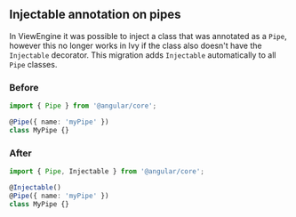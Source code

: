 ## Injectable annotation on pipes

In ViewEngine it was possible to inject a class that was annotated as a `Pipe`, however this no
longer works in Ivy if the class also doesn't have the `Injectable` decorator. This migration
adds `Injectable` automatically to all `Pipe` classes.

### Before
```ts
import { Pipe } from '@angular/core';

@Pipe({ name: 'myPipe' })
class MyPipe {}
```

### After
```ts
import { Pipe, Injectable } from '@angular/core';

@Injectable()
@Pipe({ name: 'myPipe' })
class MyPipe {}
```
